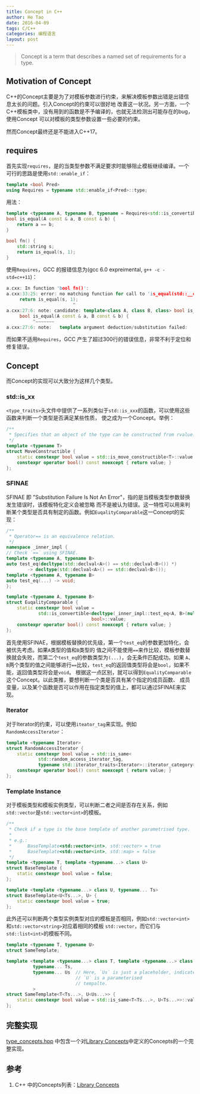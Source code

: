 ```yaml
---
title: Concept in C++
author: He Tao
date: 2016-04-09
tags: C/C++
categories: 编程语言
layout: post
---
```


> Concept is a term that describes a named set of requirements for a type.

Motivation of Concept
-----------------------

C++的Concept主要是为了对模板参数进行约束，来解决模板参数出错是出错信息太长的问题。引入Concept的约束可以很好地
改善这一状况。另一方面，一个C++模板类中，没有用到的函数是不予编译的，也就无法检测出可能存在的bug，使用Concept
可以对模板的类型参数设置一些必要的约束。

然而Concept最终还是不能进入C++17。

requires
--------

首先实现`requires`，是的当类型参数不满足要求时能够阻止模板继续编译。一个可行的思路是使用`std::enable_if`：

~~~cpp
template <bool Pred>
using Requires = typename std::enable_if<Pred>::type;
~~~

用法：

~~~cpp
template <typename A, typename B, typename = Requires<std::is_convertible<A, B>::value>>
bool is_equal(A const & a, B const & b) {
    return a == b;
}

bool fn() {
    std::string s;
    return is_equal(s, 1);
}
~~~

使用`Requires`，GCC 的报错信息为(gcc 6.0 expreimental, `g++ -c -std=c++11`)：

~~~cpp
a.cxx: In function 'bool fn()':
a.cxx:33:25: error: no matching function for call to 'is_equal(std::__cxx11::string&, int)'
     return is_equal(s, 1);
                         ^
a.cxx:27:6: note: candidate: template<class A, class B, class> bool is_equal(const A&, const B&)
     bool is_equal(A const & a, B const & b) {
          ^~~~~~~~
a.cxx:27:6: note:   template argument deduction/substitution failed:
~~~

而如果不适用`Requires`，GCC 产生了超过300行的错误信息，非常不利于定位和修复错误。

Concept
-------

而Concept的实现可以大致分为这样几个类型。

### std::is_xx

`<type_traits>`头文件中提供了一系列类似于`std::is_xxx`的函数，可以使用这些函数来判断一个类型是否满足某些性质，
使之成为一个Concept。举例：

~~~cpp
/**
 * Specifies that an object of the type can be constructed from rvalue.
 */
template <typename T>
struct MoveConstructible {
    static constexpr bool value = std::is_move_constructible<T>::value;
    constexpr operator bool() const noexcept { return value; }
};
~~~

### SFINAE

SFINAE 即 "Substitution Failure Is Not An Error"，指的是当模板类型参数替换发生错误时，该模板特化定义会被忽略
而不是被认为错误。这一特性可以用来判断某个类型是否具有制定的函数。例如`EuqalityComparable`这一Concept的实现：

~~~cpp
/**
 * Operator== is an equivalence relation.
 */
namespace _inner_impl {
// Check `==` using SFINAE.
template <typename A, typename B>
auto test_eq(decltype(std::declval<A>() == std::declval<B>()) *)
        -> decltype(std::declval<A>() == std::declval<B>());
template <typename A, typename B>
auto test_eq(...) -> void;
};

template <typename A, typename B>
struct EuqalityComparable {
    static constexpr bool value =
            std::is_convertible<decltype(_inner_impl::test_eq<A, B>(nullptr)),
                                bool>::value;
    constexpr operator bool() const noexcept { return value; }
};
~~~

首先使用SFINAE，根据模板替换的优先级，第一个`test_eq`的参数更加特化，会被优先考虑。如果`A`类型的值和`B`类型的
值之间不能使用`==`来作比较，模板参数替换就会失败，而第二个`test_eq`的参数类型为`(...)`，会无条件匹配成功。如果
`A`、`B`两个类型的值之间能够进行`==`比较，`test_eq`的返回值类型将会是`bool`，如果不能，返回值类型将会是`void`。
根据这一点区别，就可以得到`EqualityComparable`这个Concept。以此类推，要想判断一个类是否具有某个指定的成员函数、
成员变量，以及某个函数是否可以作用在指定类型的值上，都可以通过SFINAE来实现。

### Iterator

对于Iterator的约束，可以使用`iteator_tag`来实现。例如`RandomAccessIterator`：

~~~cpp
template <typename Iterator>
struct RandomAccessIterator {
    static constexpr bool value = std::is_same<
            std::random_access_iterator_tag,
            typename std::iterator_traits<Iterator>::iterator_category>::value;
    constexpr operator bool() const noexcept { return value; }
};
~~~

### Template Instance

对于模板类型和模板实例类型，可以判断二者之间是否存在关系，例如`std::vector`是`std::vector<int>`的模板。

~~~cpp
/**
 * Check if a type is the base template of another parametrised type.
 *
 * e.g.:
 *      BaseTemplate<std::vector<int>, std::vector> = true
 *      BaseTemplate<std::vector<int>, std::map> = false
 */
template <typename T, template <typename...> class U>
struct BaseTemplate {
    static constexpr bool value = false;
};

template <template <typename...> class U, typename... Ts>
struct BaseTemplate<U<Ts...>, U> {
    static constexpr bool value = true;
};
~~~

此外还可以判断两个类型实例类型对应的模板是否相同，例如`std::vector<int>`和`std::vector<string>`对应着相同的模板
`std::vector`，而它们与`std::list<int>`的模板不同。

~~~cpp
template <typename T, typename U>
struct SameTemplate;

template <template <typename...> class T, template <typename...> class U,
          typename... Ts,
          typename... Us  // Here, `Us` is just a placeholder, indicates that
                          // `U` is a parameterised
                          // tempalte.
          >
struct SameTemplate<T<Ts...>, U<Us...>> {
    static constexpr bool value = std::is_same<T<Ts...>, U<Ts...>>::value;
};
~~~

完整实现
--------

[type_concepts.hpp](https://github.com/sighingnow/algebra.h/blob/master/include/algebra/basic/type_concepts.hpp)
中包含一个对[Library Concepts](http://en.cppreference.com/w/cpp/concept)中定义的Concepts的一个完整实现。


参考
----

1. C++ 中的Concepts列表：[Library Concepts](http://en.cppreference.com/w/cpp/concept)

